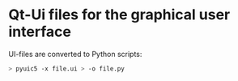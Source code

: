 # Qt-Ui files for the graphical user interface

UI-files are converted to Python scripts:

```bash
> pyuic5 -x file.ui > -o file.py
```

